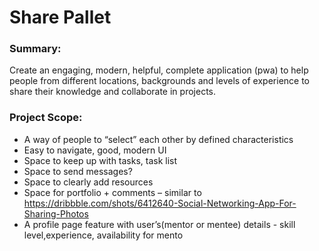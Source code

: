 # Share Pallet <subject to change>
  
  
### Summary: 

Create an engaging, modern, helpful, complete application (pwa) to help people from different locations, backgrounds and levels of experience to share their knowledge and collaborate in projects.


### Project Scope:

- A way of people to “select” each other by defined characteristics 
- Easy to navigate, good, modern UI
- Space to keep up with tasks, task list
- Space to send messages?
- Space to clearly add resources
- Space for portfolio + comments – similar to https://dribbble.com/shots/6412640-Social-Networking-App-For-Sharing-Photos
- A profile page feature with user’s(mentor or mentee) details - skill level,experience, availability for mento
